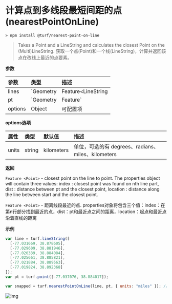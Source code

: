 # 计算点到多线段最短间距的点(nearestPointOnLine)

```
> npm install @turf/nearest-point-on-line
```

> Takes a Point and a LineString and calculates the closest Point on the (Multi)LineString.
> 获取一个点(Point)和一个线(LineString)，计算并返回该点在改线上最近的点要素。

**参数**

| 参数    | 类型                                                   | 描述                           |
| :------ | :----------------------------------------------------- | :----------------------------- |
| lines   | `Geometry|Feature<LineString|MultiLineString>` |参照物的线要素 |
| pt      | `Geometry|Feature<Point>` |需计算的点要素|
| options | Object                                                 | 可配置项 |

**options选项**

| 属性  | 类型   | 默认值     | 描述                                               |
| :---- | :----- | :--------- | :------------------------------------------------- |
| units | string | kilometers | 单位，可选的有 degrees、radians、miles、kilometers |

**返回**

`Feature <Point>` - closest point on the line to point. The properties object will contain three values: index : closest point was found on nth line part, dist : distance between pt and the closest point, location : distance along the line between start and the closest point.

`Feature <Point>` - 距离线段最近的点. properties对象将包含三个值：index：在第n行部分找到最近的点，dist：pt和最近点之间的距离，location：起点和最近点沿着直线的距离

**示例**

```js
var line = turf.lineString([
  [-77.031669, 38.878605],
  [-77.029609, 38.881946],
  [-77.020339, 38.884084],
  [-77.025661, 38.885821],
  [-77.021884, 38.889563],
  [-77.019824, 38.892368]
]);
var pt = turf.point([-77.037076, 38.884017]);

var snapped = turf.nearestPointOnLine(line, pt, { units: "miles" }); // [-77.02996941477018, 38.881361463229524]的点要素
```

![img](https://pzy-images.oss-cn-hangzhou.aliyuncs.com/img/nearestPointOnLine.cc4cb621.webp)